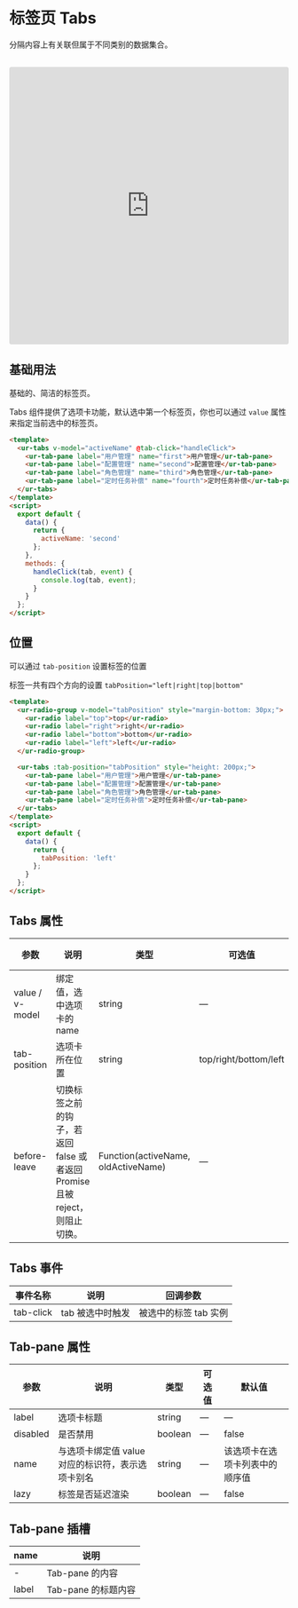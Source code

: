 <script setup>
  import TabsDemo from '../../src/components/tabs.vue';
</script>
# 标签页 Tabs

分隔内容上有关联但属于不同类别的数据集合。

<TabsDemo />
<br />


<iframe src="https://codesandbox.io/embed/tabs-w7vlg?fontsize=14&hidenavigation=1&module=%2Fsrc%2Fcomponents%2Ftabs.vue&theme=dark"
     style="width:100%; height:500px; border:0; border-radius: 4px; overflow:hidden;"
     title="tabs"
     allow="accelerometer; ambient-light-sensor; camera; encrypted-media; geolocation; gyroscope; hid; microphone; midi; payment; usb; vr; xr-spatial-tracking"
     sandbox="allow-forms allow-modals allow-popups allow-presentation allow-same-origin allow-scripts"
   ></iframe>

## 基础用法

基础的、简洁的标签页。

Tabs 组件提供了选项卡功能，默认选中第一个标签页，你也可以通过 `value` 属性来指定当前选中的标签页。

```html
<template>
  <ur-tabs v-model="activeName" @tab-click="handleClick">
    <ur-tab-pane label="用户管理" name="first">用户管理</ur-tab-pane>
    <ur-tab-pane label="配置管理" name="second">配置管理</ur-tab-pane>
    <ur-tab-pane label="角色管理" name="third">角色管理</ur-tab-pane>
    <ur-tab-pane label="定时任务补偿" name="fourth">定时任务补偿</ur-tab-pane>
  </ur-tabs>
</template>
<script>
  export default {
    data() {
      return {
        activeName: 'second'
      };
    },
    methods: {
      handleClick(tab, event) {
        console.log(tab, event);
      }
    }
  };
</script>
```

## 位置

可以通过 `tab-position` 设置标签的位置

标签一共有四个方向的设置 `tabPosition="left|right|top|bottom"`

```html
<template>
  <ur-radio-group v-model="tabPosition" style="margin-bottom: 30px;">
    <ur-radio label="top">top</ur-radio>
    <ur-radio label="right">right</ur-radio>
    <ur-radio label="bottom">bottom</ur-radio>
    <ur-radio label="left">left</ur-radio>
  </ur-radio-group>

  <ur-tabs :tab-position="tabPosition" style="height: 200px;">
    <ur-tab-pane label="用户管理">用户管理</ur-tab-pane>
    <ur-tab-pane label="配置管理">配置管理</ur-tab-pane>
    <ur-tab-pane label="角色管理">角色管理</ur-tab-pane>
    <ur-tab-pane label="定时任务补偿">定时任务补偿</ur-tab-pane>
  </ur-tabs>
</template>
<script>
  export default {
    data() {
      return {
        tabPosition: 'left'
      };
    }
  };
</script>
```

## Tabs 属性
| 参数       | 说明     | 类型      | 可选值       | 默认值   |
|---------- |-------- |---------- |-------------  |-------- |
| value / v-model  | 绑定值，选中选项卡的 name  | string   |  —  | 首个选项卡的 name |
| tab-position  | 选项卡所在位置 | string   |  top/right/bottom/left  |  top |
| before-leave | 切换标签之前的钩子，若返回 false 或者返回 Promise 且被 reject，则阻止切换。 | Function(activeName, oldActiveName) | — | — |

## Tabs 事件
| 事件名称 | 说明 | 回调参数 |
|---------- |-------- |---------- |
| tab-click  | tab 被选中时触发 | 被选中的标签 tab 实例 |

## Tab-pane 属性
| 参数       | 说明     | 类型      | 可选值       | 默认值   |
|---------- |-------- |---------- |-------------  |-------- |
| label     | 选项卡标题   | string   | — |    —     |
| disabled | 是否禁用 | boolean | — | false |
| name      | 与选项卡绑定值 value 对应的标识符，表示选项卡别名 | string | — | 该选项卡在选项卡列表中的顺序值 |
| lazy  | 标签是否延迟渲染   | boolean   | — |  false  |

## Tab-pane 插槽

| name | 说明 |
|------|--------|
| - | Tab-pane 的内容 |
| label | Tab-pane 的标题内容 |